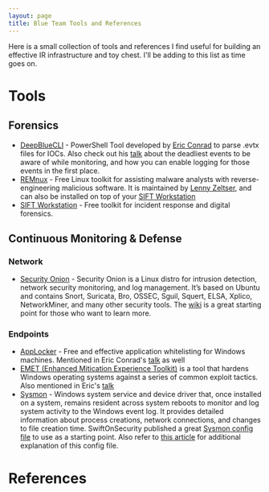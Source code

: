 ```yaml
---
layout: page
title: Blue Team Tools and References
---
```


Here is a small collection of tools and references I find useful for building an effective IR infrastructure and toy chest. I'll be adding to this list as time goes on.

# Tools
## Forensics
- [DeepBlueCLI](https://github.com/sans-blue-team/DeepBlueCLI) - PowerShell Tool developed by [Eric Conrad](http://www.ericconrad.com/) to parse .evtx files for IOCs. Also check out his [talk](https://drive.google.com/file/d/0ByeHgv6rpa3gWi1xaWhZaWFQSjA/view?usp=sharing) about the deadliest events to be aware of while monitoring, and how you can enable logging for those events in the first place.
- [REMnux](https://remnux.org/) - Free Linux toolkit for assisting malware analysts with reverse-engineering malicious software. It is maintained by [Lenny Zeltser](https://zeltser.com/), and can also be installed on top of your [SIFT Workstation](http://digital-forensics.sans.org/community/downloads)
- [SIFT Workstation](http://digital-forensics.sans.org/community/downloads) - Free toolkit for incident response and digital forensics.

## Continuous Monitoring & Defense
### Network
- [Security Onion](https://securityonion.net/) - Security Onion is a Linux distro for intrusion detection, network security monitoring, and log management. It’s based on Ubuntu and contains Snort, Suricata, Bro, OSSEC, Sguil, Squert, ELSA, Xplico, NetworkMiner, and many other security tools. The [wiki](https://github.com/Security-Onion-Solutions/security-onion/wiki/IntroductionToSecurityOnion) is a great starting point for those who want to learn more.

### Endpoints
- [AppLocker](https://technet.microsoft.com/en-us/itpro/windows/keep-secure/applocker-overview) - Free and effective application whitelisting for Windows machines. Mentioned in Eric Conrad's [talk](https://drive.google.com/file/d/0ByeHgv6rpa3gWi1xaWhZaWFQSjA/view?usp=sharing) as well
- [EMET (Enhanced Mitication Experience Toolkit)](https://www.microsoft.com/en-us/download/details.aspx?id=50766) is a tool that hardens Windows operating systems against a series of common exploit tactics. Also mentioned in Eric's [talk](https://drive.google.com/file/d/0ByeHgv6rpa3gWi1xaWhZaWFQSjA/view?usp=sharing)
- [Sysmon](https://technet.microsoft.com/en-us/sysinternals/sysmon) - Windows system service and device driver that, once installed on a system, remains resident across system reboots to monitor and log system activity to the Windows event log. It provides detailed information about process creations, network connections, and changes to file creation time. SwiftOnSecurity published a great [Sysmon config file](https://github.com/SwiftOnSecurity/sysmon-config) to use as a starting point. Also refer to [this article](https://medium.com/@lennartkoopmann/explaining-and-adapting-tays-sysmon-configuration-27d9719a89a8) for additional explanation of this config file. 
# References
